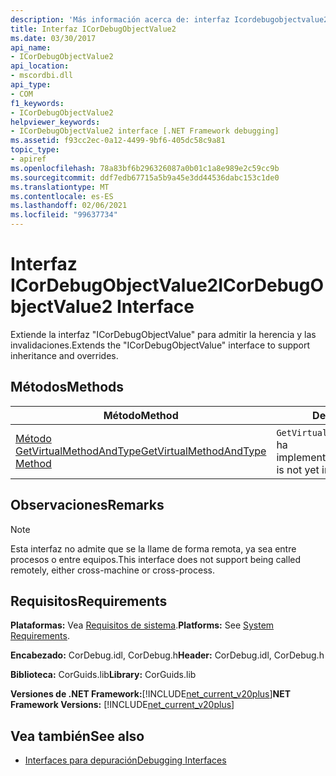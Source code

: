 ```yaml
---
description: 'Más información acerca de: interfaz Icordebugobjectvalue2 ('
title: Interfaz ICorDebugObjectValue2
ms.date: 03/30/2017
api_name:
- ICorDebugObjectValue2
api_location:
- mscordbi.dll
api_type:
- COM
f1_keywords:
- ICorDebugObjectValue2
helpviewer_keywords:
- ICorDebugObjectValue2 interface [.NET Framework debugging]
ms.assetid: f93cc2ec-0a12-4499-9bf6-405dc58c9a81
topic_type:
- apiref
ms.openlocfilehash: 78a83bf6b296326087a0b01c1a8e989e2c59cc9b
ms.sourcegitcommit: ddf7edb67715a5b9a45e3dd44536dabc153c1de0
ms.translationtype: MT
ms.contentlocale: es-ES
ms.lasthandoff: 02/06/2021
ms.locfileid: "99637734"
---
```

# <a name="icordebugobjectvalue2-interface"></a><span data-ttu-id="355de-103">Interfaz ICorDebugObjectValue2</span><span class="sxs-lookup"><span data-stu-id="355de-103">ICorDebugObjectValue2 Interface</span></span>

<span data-ttu-id="355de-104">Extiende la interfaz "ICorDebugObjectValue" para admitir la herencia y las invalidaciones.</span><span class="sxs-lookup"><span data-stu-id="355de-104">Extends the "ICorDebugObjectValue" interface to support inheritance and overrides.</span></span>  
  
## <a name="methods"></a><span data-ttu-id="355de-105">Métodos</span><span class="sxs-lookup"><span data-stu-id="355de-105">Methods</span></span>  
  
|<span data-ttu-id="355de-106">Método</span><span class="sxs-lookup"><span data-stu-id="355de-106">Method</span></span>|<span data-ttu-id="355de-107">Descripción</span><span class="sxs-lookup"><span data-stu-id="355de-107">Description</span></span>|  
|------------|-----------------|  
|[<span data-ttu-id="355de-108">Método GetVirtualMethodAndType</span><span class="sxs-lookup"><span data-stu-id="355de-108">GetVirtualMethodAndType Method</span></span>](icordebugobjectvalue2-getvirtualmethodandtype-method.md)|<span data-ttu-id="355de-109">`GetVirtualMethodAndType` todavía no se ha implementado.</span><span class="sxs-lookup"><span data-stu-id="355de-109">`GetVirtualMethodAndType` is not yet implemented.</span></span>|  
  
## <a name="remarks"></a><span data-ttu-id="355de-110">Observaciones</span><span class="sxs-lookup"><span data-stu-id="355de-110">Remarks</span></span>  
  
> [!NOTE]
> <span data-ttu-id="355de-111">Esta interfaz no admite que se la llame de forma remota, ya sea entre procesos o entre equipos.</span><span class="sxs-lookup"><span data-stu-id="355de-111">This interface does not support being called remotely, either cross-machine or cross-process.</span></span>  
  
## <a name="requirements"></a><span data-ttu-id="355de-112">Requisitos</span><span class="sxs-lookup"><span data-stu-id="355de-112">Requirements</span></span>  

 <span data-ttu-id="355de-113">**Plataformas:** Vea [Requisitos de sistema](../../get-started/system-requirements.md).</span><span class="sxs-lookup"><span data-stu-id="355de-113">**Platforms:** See [System Requirements](../../get-started/system-requirements.md).</span></span>  
  
 <span data-ttu-id="355de-114">**Encabezado:** CorDebug.idl, CorDebug.h</span><span class="sxs-lookup"><span data-stu-id="355de-114">**Header:** CorDebug.idl, CorDebug.h</span></span>  
  
 <span data-ttu-id="355de-115">**Biblioteca:** CorGuids.lib</span><span class="sxs-lookup"><span data-stu-id="355de-115">**Library:** CorGuids.lib</span></span>  
  
 <span data-ttu-id="355de-116">**Versiones de .NET Framework:**[!INCLUDE[net_current_v20plus](../../../../includes/net-current-v20plus-md.md)]</span><span class="sxs-lookup"><span data-stu-id="355de-116">**NET Framework Versions:** [!INCLUDE[net_current_v20plus](../../../../includes/net-current-v20plus-md.md)]</span></span>  
  
## <a name="see-also"></a><span data-ttu-id="355de-117">Vea también</span><span class="sxs-lookup"><span data-stu-id="355de-117">See also</span></span>

- [<span data-ttu-id="355de-118">Interfaces para depuración</span><span class="sxs-lookup"><span data-stu-id="355de-118">Debugging Interfaces</span></span>](debugging-interfaces.md)
